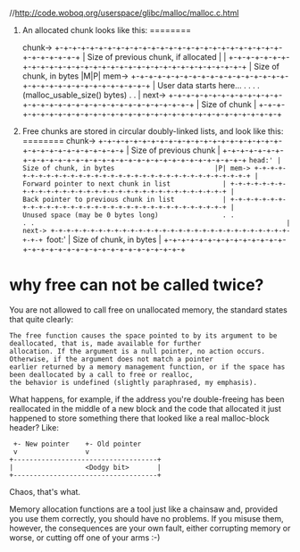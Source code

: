 //http://code.woboq.org/userspace/glibc/malloc/malloc.c.html


1. An allocated chunk looks like this:
========

    chunk-> +-+-+-+-+-+-+-+-+-+-+-+-+-+-+-+-+-+-+-+-+-+-+-+-+-+-+-+-+-+-+-+-+
            |             Size of previous chunk, if allocated            | |
            +-+-+-+-+-+-+-+-+-+-+-+-+-+-+-+-+-+-+-+-+-+-+-+-+-+-+-+-+-+-+-+-+
            |             Size of chunk, in bytes                       |M|P|
      mem-> +-+-+-+-+-+-+-+-+-+-+-+-+-+-+-+-+-+-+-+-+-+-+-+-+-+-+-+-+-+-+-+-+
            |             User data starts here...                          .
            .                                                               .
            .             (malloc_usable_size() bytes)                      .
            .                                                               |
    next-> +-+-+-+-+-+-+-+-+-+-+-+-+-+-+-+-+-+-+-+-+-+-+-+-+-+-+-+-+-+-+-+-+
            |             Size of chunk                                     |
            +-+-+-+-+-+-+-+-+-+-+-+-+-+-+-+-+-+-+-+-+-+-+-+-+-+-+-+-+-+-+-+-+  

2. Free chunks are stored in circular doubly-linked lists, and look like this:
========
    chunk-> +-+-+-+-+-+-+-+-+-+-+-+-+-+-+-+-+-+-+-+-+-+-+-+-+-+-+-+-+-+-+-+-+
            |             Size of previous chunk                            |
            +-+-+-+-+-+-+-+-+-+-+-+-+-+-+-+-+-+-+-+-+-+-+-+-+-+-+-+-+-+-+-+-+
    `head:' |             Size of chunk, in bytes                         |P|
      mem-> +-+-+-+-+-+-+-+-+-+-+-+-+-+-+-+-+-+-+-+-+-+-+-+-+-+-+-+-+-+-+-+-+
            |             Forward pointer to next chunk in list             |
            +-+-+-+-+-+-+-+-+-+-+-+-+-+-+-+-+-+-+-+-+-+-+-+-+-+-+-+-+-+-+-+-+
            |             Back pointer to previous chunk in list            |
            +-+-+-+-+-+-+-+-+-+-+-+-+-+-+-+-+-+-+-+-+-+-+-+-+-+-+-+-+-+-+-+-+
            |             Unused space (may be 0 bytes long)                .
            .                                                               .
            .                                                               |
    next-> +-+-+-+-+-+-+-+-+-+-+-+-+-+-+-+-+-+-+-+-+-+-+-+-+-+-+-+-+-+-+-+-+
    `foot:' |             Size of chunk, in bytes                           |
            +-+-+-+-+-+-+-+-+-+-+-+-+-+-+-+-+-+-+-+-+-+-+-+-+-+-+-+-+-+-+-+-+ 

why free can not be called twice?
======
You are not allowed to call free on unallocated memory, the standard states that quite clearly:

    The free function causes the space pointed to by its argument to be deallocated, that is, made available for further
    allocation. If the argument is a null pointer, no action occurs. Otherwise, if the argument does not match a pointer
    earlier returned by a memory management function, or if the space has been deallocated by a call to free or realloc,
    the behavior is undefined (slightly paraphrased, my emphasis).

What happens, for example, if the address you're double-freeing has been reallocated in the middle of a new block and the code that allocated it just happened to store something there that looked like a real malloc-block header? Like:

     +- New pointer    +- Old pointer
     v                 v
    +------------------------------------+
    |                  <Dodgy bit>       |
    +------------------------------------+

Chaos, that's what.

Memory allocation functions are a tool just like a chainsaw and, provided you use them correctly, you should have no problems. If you misuse them, however, the consequences are your own fault, either corrupting memory or worse, or cutting off one of your arms :-)
